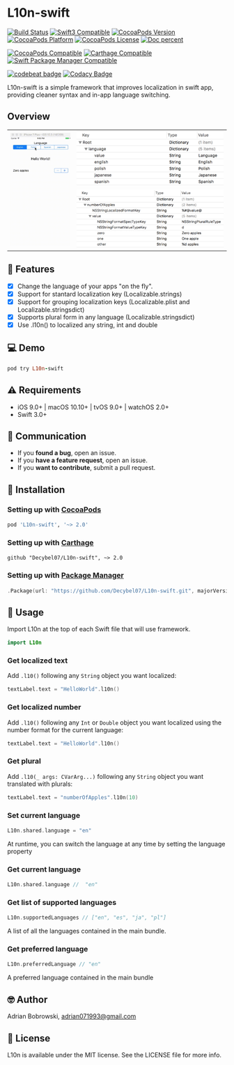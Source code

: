 # L10n-swift

[![Build Status](https://travis-ci.org/Decybel07/L10n-swift.svg?branch=master&style=flat)](https://travis-ci.org/Decybel07/L10n-swift)
[![Swift3 Compatible](https://img.shields.io/badge/swift-3-FFAC45.svg?style=flat)](https://developer.apple.com/swift/) 
[![CocoaPods Version](https://img.shields.io/cocoapods/v/L10n-swift.svg?style=flat)](http://cocoapods.org/pods/L10n-swift)
[![CocoaPods Platform](https://img.shields.io/cocoapods/p/L10n.svg?style=flat)](http://cocoapods.org/pods/L10n-swift)
[![CocoaPods License](https://img.shields.io/cocoapods/l/L10n.svg?style=flat)](http://cocoapods.org/pods/L10n-swift)
[![Doc percent](https://img.shields.io/cocoapods/metrics/doc-percent/L10n-swift.svg)](http://cocoapods.org/pods/L10n-swift)

[![CocoaPods Compatible](https://img.shields.io/badge/CocoaPods-L10n--swift-green.svg?style=flat)](http://cocoapods.org/pods/L10n-swift)
[![Carthage Compatible](https://img.shields.io/badge/Carthage-compatible-green.svg?style=flat)](https://github.com/Carthage/Carthage)
[![Swift Package Manager Compatible](https://img.shields.io/badge/Package%20Manager-compatible-green.svg?style=flat)](https://github.com/apple/swift-package-manager)

[![codebeat badge](https://codebeat.co/badges/5f83f891-8cd6-4b12-9340-562a74c51442)](https://codebeat.co/projects/github-com-decybel07-l10n-swift-master)
[![Codacy Badge](https://api.codacy.com/project/badge/Grade/3063467ecae74021b7666787333eac54)](https://www.codacy.com/app/Decybel07/L10n-swift/dashboard)

L10n-swift is a simple framework that improves localization in swift app, providing cleaner syntax and in-app language switching.

##  Overview

<table align="center"><tr>
 <td rowspan="2"><img src="Screenshots/L10n-swift.gif?raw=true" alt="L10n-swift"/></td>
 <td><img src="Screenshots/plist.png?raw=true" alt="Plist"/></td>
</tr><tr>
 <td><img src="Screenshots/stringsdict.png?raw=true" alt="Stringsdict"/></td>
</tr></table>

## 🌟 Features
 
- [x] Change the language of your apps "on the fly".
- [x] Support for stantard localization key (Localizable.strings)
- [x] Support for grouping localization keys (Localizable.plist and Localizable.stringsdict)
- [x] Supports plural form in any language (Localizable.stringsdict)
- [x] Use .l10n() to localized any string, int and double

## 💻 Demo

```ruby
pod try L10n-swift
```

## ⚠️ Requirements
 
 - iOS 9.0+ | macOS 10.10+ | tvOS 9.0+ | watchOS 2.0+
 - Swift 3.0+

## 👥 Communication

 - If you **found a bug**, open an issue.
 - If you **have a feature request**, open an issue.
 - If you **want to contribute**, submit a pull request.

## 📗 Installation

### Setting up with [CocoaPods](http://cocoapods.org)
 
 ```ruby
 pod 'L10n-swift', '~> 2.0'
 ```
 
### Setting up with [Carthage](https://github.com/Carthage/Carthage)

```ogdl
github "Decybel07/L10n-swift", ~> 2.0
```

### Setting up with [Package Manager](https://swift.org/package-manager/)

```swift
.Package(url: "https://github.com/Decybel07/L10n-swift.git", majorVersion: 2)
```

## 📘 Usage

 Import L10n at the top of each Swift file that will use framework.
 ```swift
 import L10n
 ```
 
### Get localized text

 Add `.l10()` following any `String` object you want localized:
 ```swift
 textLabel.text = "HelloWorld".l10n()
 ```
 
### Get localized number

 Add `.l10()` following any `Int` or `Double` object you want localized using the number format for the current language:
 ```swift
 textLabel.text = "HelloWorld".l10n()
 ```
 
### Get plural

Add `.l10(_ args: CVarArg...)` following any `String` object you want translated with plurals:
 ```swift
 textLabel.text = "numberOfApples".l10n(10)
 ```
 
### Set current language

 ```swift
 L10n.shared.language = "en"
 ```
 At runtime, you can switch the language at any time by setting the language property
 
### Get current language

 ```swift
 L10n.shared.language //  "en"
 ```

### Get list of supported languages

 ```swift
 L10n.supportedLanguages // ["en", "es", "ja", "pl"]
 ```
 A list of all the languages contained in the main bundle.

### Get preferred language

 ```swift
 L10n.preferredLanguage // "en"
 ```
 A preferred language contained in the main bundle

## 🤓 Author

Adrian Bobrowski, adrian071993@gmail.com

## 🔑 License

L10n is available under the MIT license. See the LICENSE file for more info.
